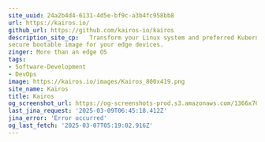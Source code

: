 ```yaml
---
site_uuid: 24a2b4d4-6131-4d5e-bf9c-a3b4fc958bb8
url: https://kairos.io/
github_url: https://github.com/kairos-io/kairos
description_site_cp:   Transform your Linux system and preferred Kubernetes distribution into a
secure bootable image for your edge devices.
zinger: More than an edge OS
tags:
- Software-Development
- DevOps
image: https://kairos.io/images/Kairos_800x419.png
site_name: Kairos
title: Kairos
og_screenshot_url: https://og-screenshots-prod.s3.amazonaws.com/1366x768/80/false/006179cc11c839f9d2eaaaa25482116cdc3f779fcfc607fde617a13a504768e8.jpeg
last_jina_request: '2025-03-09T06:45:18.412Z'
jina_error: 'Error occurred'
og_last_fetch: '2025-03-07T05:19:02.916Z'
---
```



